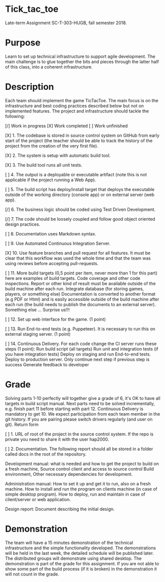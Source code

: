 # Tick_tac_toe
Late-term Assignment
SC-T-303-HUGB, fall semester 2018.
# Purpose
Learn to set up technical infrastructure to support agile development. The main challenge is to glue
together the bits and pieces through the latter half of this class, into a coherent infrastructure.
# Description
Each team should implement the game TicTacToe. The main focus is on the infrastructure and best
coding practices described below but not on implemented features.
The project and infrastructure should tackle the following:

[/] Work in progress
[X] Work completed 
[ ] Work unfinished

[X] 1. The codebase is stored in source control system on GitHub from early start of the project (the
teacher should be able to track the history of the project from the creation of the very first
file).

[X] 2. The system is setup with automatic build tool.

[X] 3. The build tool runs all unit tests.

[ ] 4. The output is a deployable or executable artifact (note this is not applicable if the project
running a Web App).

[ ] 5. The build script has deploy/install target that deploys the executable outside of the working
directory (console app) or on external server (web app).

[/] 6. The business logic should be coded using Test Driven Development.

[/] 7. The code should be loosely coupled and follow good object oriented design practices.

[ ] 8. Documentation uses Markdown syntax.

[ ] 9. Use Automated Continuous Integration Server.

[X] 10. Use feature branches and pull request for all features. It must be clear that this workflow was
used the whole time and that the team was using reviews before accepting pull-requests.

[ ] 11. More build targets (0,5 point per item, never more than 1 for this part) here are examples of
build targets.
Code coverage and other code inspections. Report or other kind of result must be
available outside of the build machine after each run.
Integrate database (for storing games, players, or something else)
Documentation is converted to another format (e.g PDF or Html) and is easily accessible
outside of the build machine after each run (the build needs to publish the documents to
an external server).
Something else ... Surprise us!!!

[ ] 12. Set up web interface for the game. (1 point)

[ ] 13. Run End-to-end tests (e.g. Puppeteer). It is necessary to run this on external staging server. (1
point)

[ ] 14. Continuous Delivery. For each code change the CI server runs these steps (1 point):
Run build script (all targets)
Run unit and integration tests (if you have integration tests) Deploy on staging and run
End-to-end tests.
Deploy to production server.
Only continue next step if previous step is success
Generate feedback to developer
# Grade
Solving parts 1-10 perfectly will together give a grade of 6, it's OK to have all targets in build script
manual. Next parts need to be solved incrementally, e.g. finish part 11 before starting with part 12.
Continuous Delivery is mandatory to get 10. We expect participation from each team member in the
git history. If you are pairing please switch drivers regularly (and user on git).
Return form 

[ ] 1. URL of root of the project in the source control system. If the repo is private you need to share
it with the user hap2000.

[ ] 2. Documentation. The following report should all be stored in a folder called docs in the root of
the repository.

Development manual: what is needed and how to get the project to build on a fresh
machine, Source control client and access to source control Build environment, Other
necessary dependencies for development.

Administration manual: How to set it up and get it to run, also on a fresh machine. How
to install and run the program on clients machine (in case of simple desktop program).
How to deploy, run and maintain in case of client/server or web application.

Design report: Document describing the initial design.
# Demonstration
The team will have a 15 minutes demonstration of the technical infrastructure and the simple
functionality developed. The demonstrations will be held in the last week, the detailed schedule will
be published later. The distributed groups will demonstrate using shared desktop. The
demonstration is part of the grade for this assignment. If you are not able to show some part of the
build process (if it is broken) in the demonstration it will not count in the grade.
